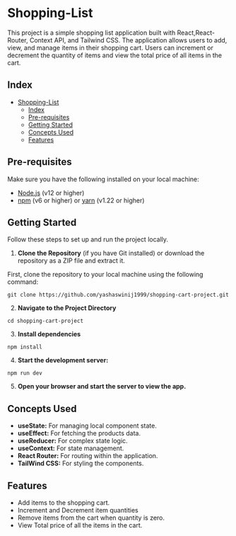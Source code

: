 # Shopping-List

This project is a simple shopping list application built with React,React-Router, Context API, and Tailwind CSS. The application allows users to add, view, and manage items in their shopping cart. Users can increment or decrement the quantity of items and view the total price of all items in the cart.

## Index

- [Shopping-List](#shopping-list)
  - [Index](#index)
  - [Pre-requisites](#pre-requisites)
  - [Getting Started](#getting-started)
  - [Concepts Used](#concepts-used)
  - [Features](#features)

## Pre-requisites

Make sure you have the following installed on your local machine:

- [Node.js](https://nodejs.org/en/download/) (v12 or higher)
- [npm](https://www.npmjs.com/get-npm) (v6 or higher) or [yarn](https://classic.yarnpkg.com/en/docs/install) (v1.22 or higher)

## Getting Started

Follow these steps to set up and run the project locally.

1. **Clone the Repository** (if you have Git installed) or download the repository as a ZIP file and extract it.

First, clone the repository to your local machine using the following command:

```
git clone https://github.com/yashaswinij1999/shopping-cart-project.git
```

2. **Navigate to the Project Directory**

```
cd shopping-cart-project
```

3. **Install dependencies**

```
npm install
```

4. **Start the development server:**

```
npm run dev
```

5. **Open your browser and start the server to view the app.**

## Concepts Used

- **useState:** For managing local component state.
- **useEffect:** For fetching the products data.
- **useReducer:** For complex state logic.
- **useContext:** For state management.
- **React Router:** For routing within the application.
- **TailWind CSS:** For styling the components.

## Features

- Add items to the shopping cart.
- Increment and Decrement item quantities
- Remove items from the cart when quantity is zero.
- View Total price of all the items in the cart.
